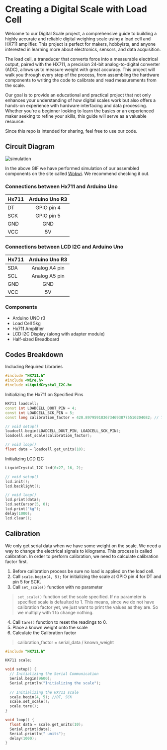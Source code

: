 # Creating a Digital Scale with Load Cell

Welcome to our Digital Scale project, a comprehensive guide to building a highly accurate and reliable digital weighing scale using a load cell and HX711 amplifier. This project is perfect for makers, hobbyists, and anyone interested in learning more about electronics, sensors, and data acquisition.

The load cell, a transducer that converts force into a measurable electrical output, paired with the HX711, a precision 24-bit analog-to-digital converter (ADC), allows us to measure weight with great accuracy. This project will walk you through every step of the process, from assembling the hardware components to writing the code to calibrate and read measurements from the scale.

Our goal is to provide an educational and practical project that not only enhances your understanding of how digital scales work but also offers a hands-on experience with hardware interfacing and data processing. Whether you're a beginner looking to learn the basics or an experienced maker seeking to refine your skills, this guide will serve as a valuable resource.

Since this repo is intended for sharing, feel free to use our code.

## Circuit Diagram

![simulation](https://github.com/fy0d-0r/digital-scale-with-load-cell/blob/main/assets/images/simulation.gif)

In the above GIF we have performed simulation of our assembled components on the site called [Wokwi](https://wokwi.com/). We recommend checking it out.

### Connections between Hx711 and Arduino Uno

|     Hx711     | Arduino Uno R3 |
| ------------- |:--------------:|
|      DT       |   GPIO pin 4   |
|     SCK       |   GPIO pin 5   |
|     GND       |       GND      |
|     VCC       |       5V       |

### Connections between LCD I2C and Arduino Uno

|     Hx711     | Arduino Uno R3 |
| ------------- |:--------------:|
|     SDA       |  Analog A4 pin |
|     SCL       |  Analog A5 pin |
|     GND       |       GND      |
|     VCC       |       5V       |

### Components
- Arduino UNO r3
- Load Cell 5kg
- Hx711 Amplifier
- LCD I2C Display (along with adapter module)
- Half-sized Breadboard

## Codes Breakdown
Including Required Libraries
```cpp
#include "HX711.h"
#include <Wire.h>
#include <LiquidCrystal_I2C.h>
```

Initializing the Hx711 on Specified Pins
```cpp
HX711 loadcell;
const int LOADCELL_DOUT_PIN = 4;
const int LOADCELL_SCK_PIN = 5;
const long calibration_factor = 420.89795918367346938775510204082; // The constant is calculated through calibration process and adjusting the outcome by trial and error

// void setup()
loadcell.begin(LOADCELL_DOUT_PIN, LOADCELL_SCK_PIN);
loadcell.set_scale(calibration_factor);

// void loop()
float data = loadcell.get_units(10);
```

Initializing LCD I2C
```cpp
LiquidCrystal_I2C lcd(0x27, 16, 2);

// void setup()
lcd.init();
lcd.backlight();

// void loop()
lcd.print(data);
lcd.setCursor(5, 0);
lcd.print("kg");
delay(1000);
lcd.clear();
```

## Calibration
We only get serial data when we have some weight on the scale. We need a way to change the electrical signals to kilograms. This process is called calibration. In order to perform calibration, we need to calculate calibration factor first.

1. Before calibration process be sure no load is applied on the load cell.
2. Call `scale.begin(4, 5);` for initializing the scale at GPIO pin 4 for DT and pin 5 for SCK.
3. Call `set_scale()` function with no parameter
> `set_scale()` function set the scale specified. If no parameter is specified scale is defaulted to 1.
> This means, since we do not have calibration factor yet, we just want to print the values as they are. So we multiply with 1 to change nothing.
4. Call `tare()` function to reset the readings to 0.
5. Place a known weight onto the scale
6. Calculate the Calibration factor
> calibration_factor = serial_data / known_weight

```cpp
#include "HX711.h"

HX711 scale;

void setup() {
  // Initializing the Serial Communication
  Serial.begin(9600);
  Serial.println("Initializing the scale");
  
  // Initializing the HX711 scale
  scale.begin(4, 5); //DT, SCK
  scale.set_scale();
  scale.tare();
}

void loop() {
  float data = scale.get_units(10);
  Serial.print(data);
  Serial.println(" units");
  delay(1000);
}
```
